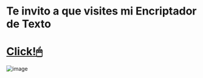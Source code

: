 # Te invito a que visites mi Encriptador de Texto 

# <a href="https://mejiasamantha.github.io/portafolio/">Click!🖱</a>
![image](https://user-images.githubusercontent.com/131695212/234061076-77867def-daf8-4f39-a62b-00dafde42576.png) 

